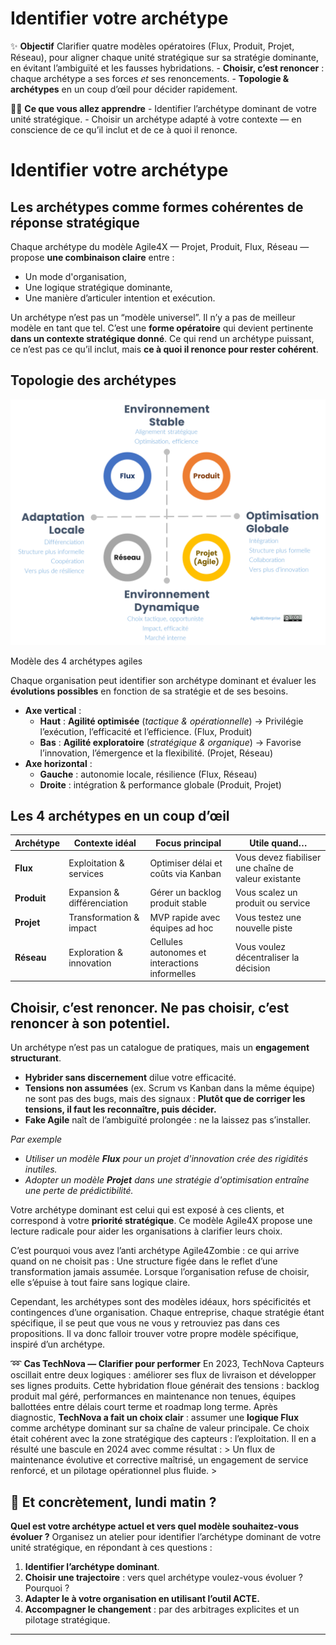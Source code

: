 # Identifier votre archétype



✨ **Objectif** Clarifier quatre modèles opératoires (Flux, Produit, Projet, Réseau), pour aligner chaque unité stratégique sur sa stratégie dominante, en évitant l’ambiguïté et les fausses hybridations. - **Choisir, c’est renoncer** : chaque archétype a ses forces *et* ses renoncements. - **Topologie & archétypes** en un coup d’œil pour décider rapidement.

🧑‍🎓 **Ce que vous allez apprendre** - Identifier l’archétype dominant de votre unité stratégique. - Choisir un archétype adapté à votre contexte — en conscience de ce qu’il inclut et de ce à quoi il renonce.

# Identifier votre archétype

## Les archétypes comme formes cohérentes de réponse stratégique

Chaque archétype du modèle Agile4X — Projet, Produit, Flux, Réseau — propose **une combinaison claire** entre :

- Un mode d'organisation,
- Une logique stratégique dominante,
- Une manière d’articuler intention et exécution.

Un archétype n’est pas un “modèle universel”. Il n’y a pas de meilleur modèle en tant que tel. C’est une **forme opératoire** qui devient pertinente **dans un contexte stratégique donné**. Ce qui rend un archétype puissant, ce n’est pas ce qu’il inclut, mais **ce à quoi il renonce pour rester cohérent**.

## Topologie des archétypes

![Modèle des 4 archétypes agiles](image.png)

Modèle des 4 archétypes agiles

Chaque organisation peut identifier son archétype dominant et évaluer les **évolutions possibles** en fonction de sa stratégie et de ses besoins.

- **Axe vertical** :
    - **Haut** : **Agilité optimisée** (*tactique & opérationnelle*) → Privilégie l’exécution, l’efficacité et l’efficience. (Flux, Produit)
    - **Bas** : **Agilité exploratoire** (*stratégique & organique*) → Favorise l’innovation, l’émergence et la flexibilité. (Projet, Réseau)
- **Axe horizontal** :
    - **Gauche** : autonomie locale, résilience (Flux, Réseau)
    - **Droite** : intégration & performance globale (Produit, Projet)

## Les 4 archétypes en un coup d’œil

| **Archétype** | **Contexte idéal** | **Focus principal** | **Utile quand…** |
| --- | --- | --- | --- |
| **Flux** | Exploitation & services | Optimiser délai et coûts via Kanban | Vous devez fiabiliser une chaîne de valeur existante |
| **Produit** | Expansion & différenciation | Gérer un backlog produit stable | Vous scalez un produit ou service |
| **Projet** | Transformation & impact | MVP rapide avec équipes ad hoc | Vous testez une nouvelle piste |
| **Réseau** |  Exploration & innovation | Cellules autonomes et interactions informelles | Vous voulez décentraliser la décision |

## Choisir, c’est renoncer. Ne pas choisir, c’est renoncer à son potentiel.

Un archétype n’est pas un catalogue de pratiques, mais un **engagement structurant**.

- **Hybrider sans discernement** dilue votre efficacité.
- **Tensions non assumées** (ex. Scrum vs Kanban dans la même équipe) ne sont pas des bugs, mais des signaux : **Plutôt que de corriger les tensions, il faut les reconnaître, puis décider.**
- **Fake Agile** naît de l’ambiguïté prolongée : ne la laissez pas s’installer.

*Par exemple* 

- *Utiliser un modèle **Flux** pour un projet d'innovation crée des rigidités inutiles.*
- *Adopter un modèle **Projet** dans une stratégie d'optimisation entraîne une perte de prédictibilité.*

Votre archétype dominant est celui qui est exposé à ces clients, et correspond à votre **priorité stratégique**. Ce modèle Agile4X propose une lecture radicale pour aider les organisations à clarifier leurs choix.

C’est pourquoi vous avez l’anti archétype Agile4Zombie : ce qui arrive quand on ne choisit pas : Une structure figée dans le reflet d’une transformation jamais assumée. Lorsque l’organisation refuse de choisir, elle s’épuise à tout faire sans logique claire. 

Cependant, les archétypes sont des modèles idéaux, hors spécificités et contingences d’une organisation. Chaque entreprise, chaque stratégie étant spécifique, il se peut que vous ne vous y retrouviez pas dans ces propositions. Il va donc falloir trouver votre propre modèle spécifique, inspiré d’un archétype.

➿ **Cas TechNova — Clarifier pour performer** En 2023, TechNova Capteurs oscillait entre deux logiques : améliorer ses flux de livraison et développer ses lignes produits. Cette hybridation floue générait des tensions : backlog produit mal géré, performances en maintenance non tenues, équipes ballottées entre délais court terme et roadmap long terme. Après diagnostic, **TechNova a fait un choix clair** : assumer une **logique Flux** comme archétype dominant sur sa chaîne de valeur principale. Ce choix était cohérent avec la zone stratégique des capteurs : l’exploitation. Il en a résulté une bascule en 2024 avec comme résultat : > Un flux de maintenance évolutive et corrective maîtrisé, un engagement de service renforcé, et un pilotage opérationnel plus fluide. >

## 👣 Et concrètement, lundi matin ?

**Quel est votre archétype actuel et vers quel modèle souhaitez-vous évoluer ?** Organisez un atelier pour identifier l’archétype dominant de votre unité stratégique, en répondant à ces questions :

1. **Identifier l’archétype dominant**.
2. **Choisir une trajectoire** : vers quel archétype voulez-vous évoluer ? Pourquoi ?
3. **Adapter le à votre organisation en utilisant l’outil ACTE.**
4. **Accompagner le changement** : par des arbitrages explicites et un pilotage stratégique.

---

#